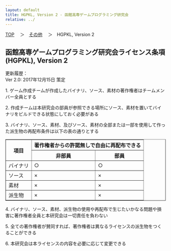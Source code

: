 ```yaml
---
layout: default
title: HGPKL, Version 2 - 函館高専ゲームプログラミング研究会
relative: ../
---
```

<div class="content">
<div class="main">

<p class="bread">
<a href="../">TOP</a>
　＞　<a href="./">その他</a>
　＞　HGPKL, Version 2
</p>

<h2>
函館高専ゲームプログラミング研究会ライセンス条項(HGPKL), Version 2
</h2>

<p>
更新履歴：
<br>
Ver 2.0: 2017年12月15日 策定
</p>

<p>
1. ゲーム作成チームが作成したバイナリ、ソース、素材の著作権者はチームメンバー全員とする
</p>

<p>
2. 作成チームは本研究会の部員が参照できる場所にソース、素材を置いてバイナリをビルドできる状態にしておく必要がある
</p>

<p>
3. バイナリ、ソース、素材、及びソース、素材の全部または一部を使用して作った派生物の再配布条件は以下の表の通りとする
</p>

<table border="1">

<tr>
<th class="center" rowspan="2">項目</th>
<th colspan="2">著作権者からの許諾無しで自由に再配布できる</th>
</tr>

<tr>
<th class="center">非部員</th>
<th class="center">部員</th>
</tr>

<tr>
<td class="center">バイナリ</td>
<td class="center">○</td>
<td class="center">○</td>
</tr>

<tr>
<td class="center">ソース</td>
<td class="center">×</td>
<td class="center">×</td>
</tr>

<tr>
<td class="center">素材</td>
<td class="center">×</td>
<td class="center">×</td>
</tr>

<tr>
<td class="center">派生物</td>
<td class="center">×</td>
<td class="center">×</td>
</tr>

</table>


<p>
4. バイナリ、ソース、素材、派生物の使用や再配布で生じたいかなる問題や損害に著作権者全員と本研究会は一切責任を負わない
</p>

<p>
5. 全ての著作権者が賛同すれば、著作権者は異なるライセンスの派生物をつくることができる
</p>

<p>
6. 本研究会は本ライセンスの内容を必要に応じて変更できる
</p>


</div>
</div>
